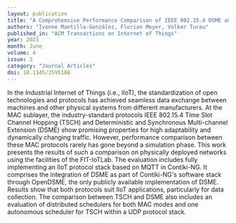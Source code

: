 ```yaml
---
layout: publication
title: "A Comprehensive Performance Comparison of IEEE 802.15.4 DSME and TSCH in a Realistic IoT Scenario for Industrial Applications"
authors: "Ivonne Mantilla-González, Florian Meyer, Volker Turau"
published_in: "ACM Transactions on Internet of Things"
year: 2023
month: June
volume: 4
issue: 3
category: "Journal Articles"
doi: 10.1145/3595188
---
```


In the Industrial Internet of Things (i.e., IIoT), the standardization of open technologies and protocols has achieved seamless data exchange between machines and other physical systems from different manufacturers. At the MAC sublayer, the industry-standard protocols IEEE 802.15.4 Time Slot Channel Hopping (TSCH) and Deterministic and Synchronous Multi-channel Extension (DSME) show promising properties for high adaptability and dynamically changing traffic. However, performance comparison between these MAC protocols rarely has gone beyond a simulation phase. This work presents the results of such a comparison on physically deployed networks using the facilities of the FIT-IoTLab. The evaluation includes fully implementing an IIoT protocol stack based on MQTT in Contiki-NG. It comprises the integration of DSME as part of Contiki-NG's software stack through OpenDSME, the only publicly available implementation of DSME. Results show that both protocols suit IIoT applications, particularly for data collection. The comparison between TSCH and DSME also includes an evaluation of distributed schedulers for both MAC modes and one autonomous scheduler for TSCH within a UDP protocol stack.

